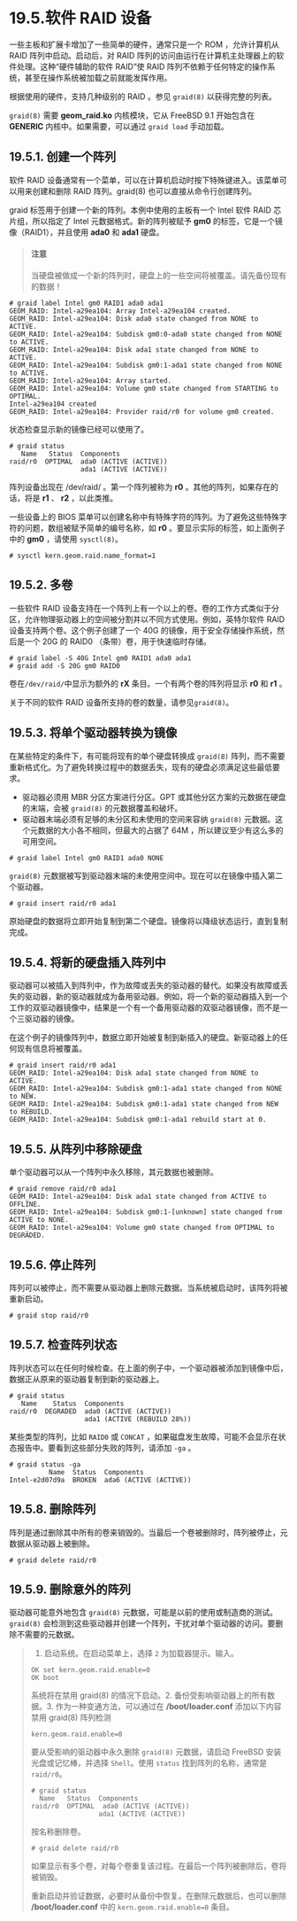 # 19.5.软件 RAID 设备

一些主板和扩展卡增加了一些简单的硬件，通常只是一个 ROM ，允许计算机从 RAID 阵列中启动。启动后，对 RAID 阵列的访问由运行在计算机主处理器上的软件处理。这种“硬件辅助的软件 RAID”使 RAID 阵列不依赖于任何特定的操作系统，甚至在操作系统被加载之前就能发挥作用。

根据使用的硬件，支持几种级别的 RAID 。参见 `graid(8)` 以获得完整的列表。

`graid(8)` 需要 **geom\_raid.ko** 内核模块，它从 FreeBSD 9.1 开始包含在 **GENERIC** 内核中。如果需要，可以通过 `graid load` 手动加载。

## 19.5.1. 创建一个阵列

软件 RAID 设备通常有一个菜单，可以在计算机启动时按下特殊键进入。该菜单可以用来创建和删除 RAID 阵列。graid(8) 也可以直接从命令行创建阵列。

graid 标签用于创建一个新的阵列。本例中使用的主板有一个 Intel 软件 RAID 芯片组，所以指定了 Intel 元数据格式。新的阵列被赋予 **gm0** 的标签，它是一个镜像（RAID1），并且使用 **ada0** 和 **ada1** 硬盘。

> #### 注意
>
> 当硬盘被做成一个新的阵列时，硬盘上的一些空间将被覆盖。请先备份现有的数据！

```
# graid label Intel gm0 RAID1 ada0 ada1
GEOM_RAID: Intel-a29ea104: Array Intel-a29ea104 created.
GEOM_RAID: Intel-a29ea104: Disk ada0 state changed from NONE to ACTIVE.
GEOM_RAID: Intel-a29ea104: Subdisk gm0:0-ada0 state changed from NONE to ACTIVE.
GEOM_RAID: Intel-a29ea104: Disk ada1 state changed from NONE to ACTIVE.
GEOM_RAID: Intel-a29ea104: Subdisk gm0:1-ada1 state changed from NONE to ACTIVE.
GEOM_RAID: Intel-a29ea104: Array started.
GEOM_RAID: Intel-a29ea104: Volume gm0 state changed from STARTING to OPTIMAL.
Intel-a29ea104 created
GEOM_RAID: Intel-a29ea104: Provider raid/r0 for volume gm0 created.
```

状态检查显示新的镜像已经可以使用了。

```
# graid status
   Name   Status  Components
raid/r0  OPTIMAL  ada0 (ACTIVE (ACTIVE))
                  ada1 (ACTIVE (ACTIVE))
```

阵列设备出现在 /dev/raid/ 。第一个阵列被称为 **r0** 。其他的阵列，如果存在的话，将是 **r1** 、 **r2** ，以此类推。

一些设备上的 BIOS 菜单可以创建名称中有特殊字符的阵列。为了避免这些特殊字符的问题，数组被赋予简单的编号名称，如 **r0** 。要显示实际的标签，如上面例子中的 **gm0** ，请使用 `sysctl(8)`。

```
# sysctl kern.geom.raid.name_format=1
```

## 19.5.2. 多卷

一些软件 RAID 设备支持在一个阵列上有一个以上的卷。卷的工作方式类似于分区，允许物理驱动器上的空间被分割并以不同方式使用。例如，英特尔软件 RAID 设备支持两个卷。这个例子创建了一个 40G 的镜像，用于安全存储操作系统，然后是一个 20G 的 RAID0 （条带）卷，用于快速临时存储。

```
# graid label -S 40G Intel gm0 RAID1 ada0 ada1
# graid add -S 20G gm0 RAID0
```

卷在`/dev/raid/`中显示为额外的 **rX** 条目。一个有两个卷的阵列将显示 **r0** 和 **r1** 。

关于不同的软件 RAID 设备所支持的卷的数量，请参见`graid(8)`。

## 19.5.3. 将单个驱动器转换为镜像

在某些特定的条件下，有可能将现有的单个硬盘转换成 `graid(8)` 阵列，而不需要重新格式化。为了避免转换过程中的数据丢失，现有的硬盘必须满足这些最低要求。

* 驱动器必须用 MBR 分区方案进行分区。GPT 或其他分区方案的元数据在硬盘的末端，会被 `graid(8)` 的元数据覆盖和破坏。
* 驱动器末端必须有足够的未分区和未使用的空间来容纳 `graid(8)` 元数据。这个元数据的大小各不相同，但最大的占据了 64M ，所以建议至少有这么多的可用空间。

```
# graid label Intel gm0 RAID1 ada0 NONE
```

`graid(8)` 元数据被写到驱动器末端的未使用空间中。现在可以在镜像中插入第二个驱动器。

```
# graid insert raid/r0 ada1
```

原始硬盘的数据将立即开始复制到第二个硬盘。镜像将以降级状态运行，直到复制完成。

## 19.5.4. 将新的硬盘插入阵列中

驱动器可以被插入到阵列中，作为故障或丢失的驱动器的替代。如果没有故障或丢失的驱动器，新的驱动器就成为备用驱动器。例如，将一个新的驱动器插入到一个工作的双驱动器镜像中，结果是一个有一个备用驱动器的双驱动器镜像，而不是一个三驱动器的镜像。

在这个例子的镜像阵列中，数据立即开始被复制到新插入的硬盘。新驱动器上的任何现有信息将被覆盖。

```
# graid insert raid/r0 ada1
GEOM_RAID: Intel-a29ea104: Disk ada1 state changed from NONE to ACTIVE.
GEOM_RAID: Intel-a29ea104: Subdisk gm0:1-ada1 state changed from NONE to NEW.
GEOM_RAID: Intel-a29ea104: Subdisk gm0:1-ada1 state changed from NEW to REBUILD.
GEOM_RAID: Intel-a29ea104: Subdisk gm0:1-ada1 rebuild start at 0.
```

## 19.5.5. 从阵列中移除硬盘

单个驱动器可以从一个阵列中永久移除，其元数据也被删除。

```
# graid remove raid/r0 ada1
GEOM_RAID: Intel-a29ea104: Disk ada1 state changed from ACTIVE to OFFLINE.
GEOM_RAID: Intel-a29ea104: Subdisk gm0:1-[unknown] state changed from ACTIVE to NONE.
GEOM_RAID: Intel-a29ea104: Volume gm0 state changed from OPTIMAL to DEGRADED.
```

## 19.5.6. 停止阵列

阵列可以被停止，而不需要从驱动器上删除元数据。当系统被启动时，该阵列将被重新启动。

```
# graid stop raid/r0
```

## 19.5.7. 检查阵列状态

阵列状态可以在任何时候检查。在上面的例子中，一个驱动器被添加到镜像中后，数据正从原来的驱动器复制到新的驱动器上。

```
# graid status
   Name    Status  Components
raid/r0  DEGRADED  ada0 (ACTIVE (ACTIVE))
                   ada1 (ACTIVE (REBUILD 28%))
```

某些类型的阵列，比如 `RAID0` 或 `CONCAT` ，如果磁盘发生故障，可能不会显示在状态报告中。要看到这些部分失败的阵列，请添加 `-ga` 。

```
# graid status -ga
          Name  Status  Components
Intel-e2d07d9a  BROKEN  ada6 (ACTIVE (ACTIVE))
```

## 19.5.8. 删除阵列

阵列是通过删除其中所有的卷来销毁的。当最后一个卷被删除时，阵列被停止，元数据从驱动器上被删除。

```
# graid delete raid/r0
```

## 19.5.9. 删除意外的阵列

驱动器可能意外地包含 `graid(8)` 元数据，可能是以前的使用或制造商的测试。`graid(8)` 会检测到这些驱动器并创建一个阵列，干扰对单个驱动器的访问。要删除不需要的元数据。

> 1. 启动系统。在启动菜单上，选择 `2` 为加载器提示。输入。
>
> ```
> OK set kern.geom.raid.enable=0
> OK boot
> ```
>
> 系统将在禁用 graid(8) 的情况下启动。2. 备份受影响驱动器上的所有数据。3. 作为一种变通方法，可以通过在 **/boot/loader.conf** 添加以下内容禁用 graid(8) 阵列检测
>
> ```
> kern.geom.raid.enable=0
> ```
>
> 要从受影响的驱动器中永久删除 `graid(8)` 元数据，请启动 FreeBSD 安装光盘或记忆棒，并选择 `Shell`。使用 `status` 找到阵列的名称，通常是 `raid/r0`。
>
> ```
> # graid status
>   Name   Status  Components
> raid/r0  OPTIMAL  ada0 (ACTIVE (ACTIVE))
>                  ada1 (ACTIVE (ACTIVE))
> ```
>
> 按名称删除卷。
>
> ```
> # graid delete raid/r0
> ```
>
> 如果显示有多个卷，对每个卷重复该过程。在最后一个阵列被删除后，卷将被销毁。
>
> 重新启动并验证数据，必要时从备份中恢复。在删除元数据后，也可以删除 **/boot/loader.conf** 中的 `kern.geom.raid.enable=0` 条目。
